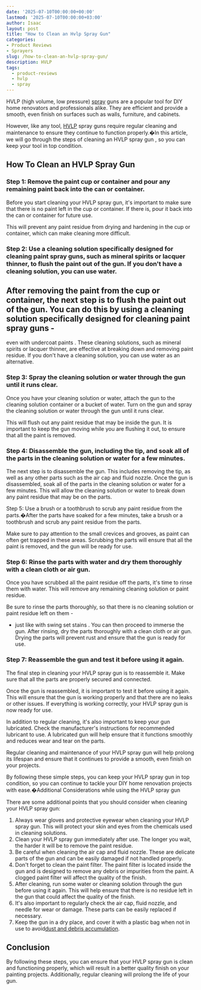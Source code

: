 ```yaml
---
date: '2025-07-10T00:00:00+00:00'
lastmod: '2025-07-10T00:00:00+03:00'
author: Isaac
layout: post
title: "How to Clean an Hvlp Spray Gun"
categories:
- Product Reviews
- Sprayers
slug: /how-to-clean-an-hvlp-spray-gun/
description: HVLP
tags: 
  - product-reviews
  - hvlp
  - spray
---
```

HVLP
(high volume, low pressure) [spray](/posts/best-automotive-hvlp-spray-gun-for-the-money/) guns are a popular tool for DIY home renovators and professionals alike. They are efficient and provide a smooth, even finish on surfaces such as walls, furniture, and cabinets.

However, like any tool, [HVLP](/posts/best-hvlp-spray-gun-for-lacquer/) spray guns require regular cleaning and maintenance to ensure they continue to function properly.�In this article, we will go through the steps of cleaning an
HVLP spray gun
, so you can keep your tool in top condition.
## How To Clean an HVLP Spray Gun
### **Step 1: Remove the paint cup or container and pour any remaining paint back into the can or container.**
Before you start cleaning your HVLP spray gun, it's important to make sure that there is no paint left in the cup or container. If there is, pour it back into the can or container for future use.

This will prevent any paint residue from drying and hardening in the cup or container, which can make cleaning more difficult.
### **Step 2: Use a cleaning solution specifically designed for cleaning paint spray guns, such as mineral spirits or lacquer thinner, to flush the paint out of the gun. If you don't have a cleaning solution, you can use water.**
After removing the paint from the cup or container, the next step is to flush the paint out of the gun. You can do this by using a cleaning solution specifically designed for cleaning paint spray guns -
-
even with undercoat paints
.
These cleaning solutions, such as mineral spirits or lacquer thinner, are effective at breaking down and removing paint residue. If you don't have a cleaning solution, you can use water as an alternative.
### **Step 3: Spray the cleaning solution or water through the gun until it runs clear.**
Once you have your cleaning solution or water, attach the gun to the cleaning solution container or a bucket of water. Turn on the gun and spray the cleaning solution or water through the gun until it runs clear.

This will flush out any paint residue that may be inside the gun. It is important to keep the gun moving while you are flushing it out, to ensure that all the paint is removed.
### **Step 4: Disassemble the gun, including the tip, and soak all of the parts in the cleaning solution or water for a few minutes.**
The next step is to disassemble the gun. This includes removing the tip, as well as any other parts such as the air cap and fluid nozzle. Once the gun is disassembled, soak all of the parts in the cleaning solution or water for a few minutes. This will allow the cleaning solution or water to break down any paint residue that may be on the parts.

Step 5: Use a brush or a toothbrush to scrub any paint residue from the parts.�After the parts have soaked for a few minutes, take a brush or a toothbrush and scrub any paint residue from the parts.

Make sure to pay attention to the small crevices and grooves, as paint can often get trapped in these areas. Scrubbing the parts will ensure that all the paint is removed, and the gun will be ready for use.
### **Step 6: Rinse the parts with water and dry them thoroughly with a clean cloth or air gun.**
Once you have scrubbed all the paint residue off the parts, it's time to rinse them with water. This will remove any remaining cleaning solution or paint residue.

Be sure to rinse the parts thoroughly, so that there is no cleaning solution or paint residue left on them -
- just like with
swing set stains
. You can then proceed to immerse the gun.
After rinsing, dry the parts thoroughly with a clean cloth or air gun. Drying the parts will prevent rust and ensure that the gun is ready for use.
### **Step 7: Reassemble the gun and test it before using it again.**
The final step in cleaning your HVLP spray gun is to reassemble it. Make sure that all the parts are properly secured and connected.

Once the gun is reassembled, it is important to test it before using it again. This will ensure that the gun is working properly and that there are no leaks or other issues. If everything is working correctly, your HVLP spray gun is now ready for use.

In addition to regular cleaning, it's also important to keep your gun lubricated. Check the manufacturer's instructions for recommended lubricant to use. A lubricated gun will help ensure that it functions smoothly and reduces wear and tear on the parts.

Regular cleaning and maintenance of your HVLP spray gun will help prolong its lifespan and ensure that it continues to provide a smooth, even finish on your projects.

By following these simple steps, you can keep your HVLP spray gun in top condition, so you can continue to tackle your DIY home renovation projects with ease.�Additional Considerations while using the HVLP spray gun

There are some additional points that you should consider when cleaning your HVLP spray gun:
1. Always wear gloves and protective eyewear when cleaning your HVLP spray gun. This will protect your skin and eyes from the chemicals used in cleaning solutions.
2. Clean your HVLP spray gun immediately after use. The longer you wait, the harder it will be to remove the paint residue.
3. Be careful when cleaning the air cap and fluid nozzle. These are delicate parts of the gun and can be easily damaged if not handled properly.
4. Don't forget to clean the paint filter. The paint filter is located inside the gun and is designed to remove any debris or impurities from the paint. A clogged paint filter will affect the quality of the finish.
5. After cleaning, run some water or cleaning solution through the gun before using it again. This will help ensure that there is no residue left in the gun that could affect the quality of the finish.
6. It's also important to regularly check the air cap, fluid nozzle, and needle for wear or damage. These parts can be easily replaced if necessary.
7. Keep the gun in a dry place, and cover it with a plastic bag when not in use to avoid[dust and debris accumulation](https://pestpolicy.com/best-hvlp-spray-gun-for-woodworking/).
## Conclusion
By following these steps, you can ensure that your HVLP spray gun is clean and functioning properly, which will result in a better quality finish on your painting projects. Additionally, regular cleaning will prolong the life of your gun.
